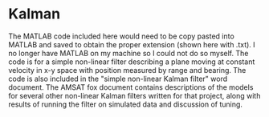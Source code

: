 # Kalman
The MATLAB code included here would need to be copy pasted into MATLAB and saved to obtain the proper extension (shown here with .txt). I no longer have MATLAB on my machine so I could not do so myself. The code is for a simple non-linear filter describing a plane moving at constant velocity in x-y space with position measured by range and bearing. The code is also included in the "simple non-linear Kalman filter" word document. The AMSAT fox document contains descriptions of the models for several other non-linear Kalman filters written for that project, along with results of running the filter on simulated data and discussion of tuning.


